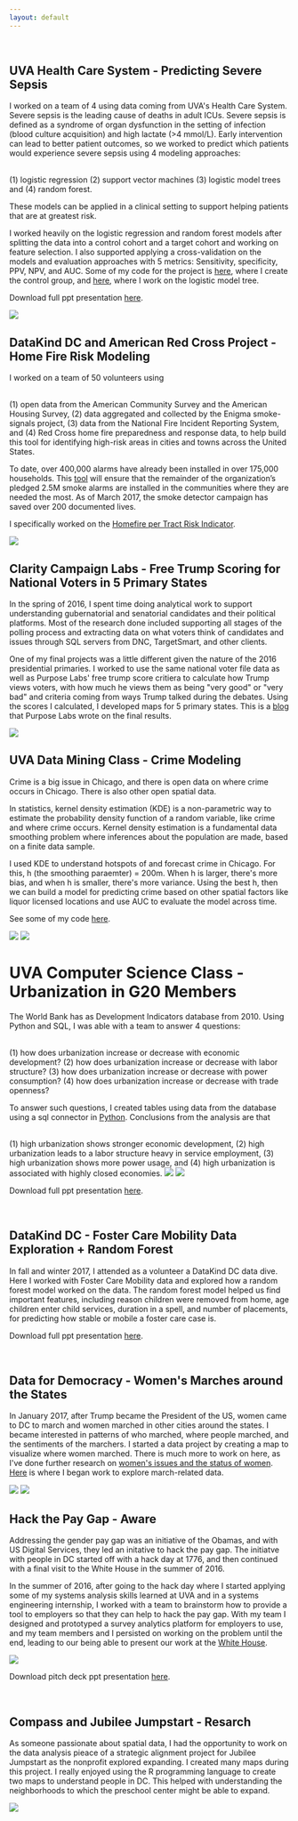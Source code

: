 ```yaml
---
layout: default
---
```


<br>

## UVA Health Care System - Predicting Severe Sepsis

I worked on a team of 4 using data coming from UVA's Health Care System. Severe sepsis is the leading cause of deaths in adult ICUs. Severe sepsis is defined as a syndrome of organ dysfunction in the setting of infection (blood culture acquisition) and high lactate (>4 mmol/L). Early intervention can lead to better patient outcomes, so we worked to predict which patients would experience severe sepsis using 4 modeling approaches: 

<br>
(1) logistic regression
(2) support vector machines
(3) logistic model trees
and (4) random forest. 
<br> 

These models can be applied in a clinical setting to support helping patients that are at greatest risk.  

I worked heavily on the logistic regression and random forest models after splitting the data into a control cohort and a target cohort and working on feature selection. I also supported applying a cross-validation on the models and evaluation approaches with 5 metrics: Sensitivity, specificity, PPV, NPV, and AUC. Some of my code for the project is [here](https://github.com/margaretmf/Classwork/blob/master/ControlGroup.R), where I create the control group, and [here](https://github.com/margaretmf/Classwork/blob/master/LMT.R), where I work on the logistic model tree. 

Download full ppt presentation [here](http://margaretmf.github.io/predicting-severe-sepsis.pptx).

<img class="picture" src="predicting-severe-sepsis.jpg">

<br> 

## DataKind DC and American Red Cross Project - Home Fire Risk Modeling

I worked on a team of 50 volunteers using 

<br> 
(1) open data from the American Community Survey and the American Housing Survey,
(2) data aggregated and collected by the Enigma smoke-signals project,
(3) data from the National Fire Incident Reporting System,
and (4) Red Cross home fire preparedness and response data, to help build this tool for identifying high-risk areas in cities and towns across the United States. 
<br>

To date, over 400,000 alarms have already been installed in over 175,000 households. This [tool](http://home-fire-risk.github.io/smoke_alarm_map/) will ensure that the remainder of the organization’s pledged 2.5M smoke alarms are installed in the communities where they are needed the most. As of March 2017, the smoke detector campaign has saved over 200 documented lives.

I specifically worked on the [Homefire per Tract Risk Indicator](https://github.com/home-fire-risk/smoke_alarm_models/blob/master/model_2c_ind_RC_response/code/RC_homefire_per_tract_risk_indicator.R).

<img class="picture" src="home-fire-risk-map.jpg">

<br>

## Clarity Campaign Labs - Free Trump Scoring for National Voters in 5 Primary States

In the spring of 2016, I spent time doing analytical work to support understanding gubernatorial and senatorial candidates and their political platforms. Most of the research done included supporting all stages of the polling process and extracting data on what voters think of candidates and issues through SQL servers from DNC, TargetSmart, and other clients.

One of my final projects was a little different given the nature of the 2016 presidential primaries. I worked to use the same national voter file data as well as Purpose Labs' free trump score critiera to calculate how Trump views voters, with how much he views them as being "very good" or "very bad" and criteria coming from ways Trump talked during the debates. Using the scores I calculated, I developed maps for 5 primary states. This is a [blog](https://medium.com/@joshhendler/what-does-donald-trump-think-of-tuesday-s-primary-states-97c8baf7505d) that Purpose Labs wrote on the final results.

<img class="picture" src="free-trump-score.jpg">

<br>

## UVA Data Mining Class - Crime Modeling

Crime is a big issue in Chicago, and there is open data on where crime occurs in Chicago. There is also other open spatial data.

In statistics, kernel density estimation (KDE) is a non-parametric way to estimate the probability density function of a random variable, like crime and where crime occurs. Kernel density estimation is a fundamental data smoothing problem where inferences about the population are made, based on a finite data sample.

I used KDE to understand hotspots of and forecast crime in Chicago. For this, h (the smoothing paraemter) = 200m. When h is larger, there's more bias, and when h is smaller, there's more variance. Using the best h, then we can build a model for predicting crime based on other spatial factors like liquor licensed locations and use AUC to evaluate the model across time.

See some of my code [here](https://github.com/margaretmf/Crime-Data-Project/blob/master/CrimePrediction.R).

<img class="picture" src="crime-data-feb-oct-kde-plots.jpg">
                                                          
<img class="picture" src="crime-data-feb-oct-auc-plots.jpg">  

<br>

# UVA Computer Science Class - Urbanization in G20 Members

The World Bank has as Development Indicators database from 2010. Using Python and SQL, I was able with a team to answer 4 questions: 

<br>
(1) how does urbanization increase or decrease with economic development? 
(2) how does urbanization increase or decrease with labor structure? 
(3) how does urbanization increase or decrease with power consumption? 
(4) how does urbanization increase or decrease with trade openness?
<br>

To answer such questions, I created tables using data from the database using a sql connector in [Python](https://github.com/margaretmf/Classwork/blob/master/G20.py). Conclusions from the analysis are that 

<br>
(1) high urbanization shows stronger economic development, 
(2) high urbanization leads to a labor structure heavy in service employment, 
(3) high urbanization shows more power usage, and 
(4) high urbanization is associated with highly closed economies.

<img class="picture" src="urbanization-g20-members.jpg">

<img class="picture" src="urbanization-g20-members2.jpg">

Download full ppt presentation [here](http://margaretmf.github.io/urbanization-g20-members.pptx).

<br>

## DataKind DC - Foster Care Mobility Data Exploration + Random Forest

In fall and winter 2017, I attended as a volunteer a DataKind DC data dive. Here I worked with Foster Care Mobility data and explored how a random forest model worked on the data. The random forest model helped us find important features, including reason children were removed from home, age children enter child services, duration in a spell, and number of placements, for predicting how stable or mobile a foster care case is.

Download full ppt presentation [here](http://margaretmf.github.io/foster-care-mobility.pptx).

<br>

## Data for Democracy - Women's Marches around the States

In January 2017, after Trump became the President of the US, women came to DC to march and women marched in other cities around the states. I became interested in patterns of who marched, where people marched, and the sentiments of the marchers. I started a data project by creating a map to visualize where women marched. There is much more to work on here, as I've done further research on [women's issues and the status of women](https://statusofwomendata.org). [Here](https://github.com/margaretmf/DataForDemocracy-DataExploration/tree/master/CrowdEstimatesExploration) is where I began work to explore march-related data.

<img class="picture" src="womens-marches-us.jpg">

<img class="picture" src="womens-marches-world.jpg">

<br>

## Hack the Pay Gap - Aware

Addressing the gender pay gap was an initiative of the Obamas, and with US Digital Services, they led an initative to hack the pay gap. The initiatve with people in DC started off with a hack day at 1776, and then continued with a final visit to the White House in the summer of 2016.

In the summer of 2016, after going to the hack day where I started applying some of my systems analysis skills learned at UVA and in a systems engineering internship, I worked with a team to brainstorm how to provide a tool to employers so that they can help to hack the pay gap. With my team I designed and prototyped a survey analytics platform for employers to use, and my team members and I persisted on working on the problem until the end, leading to our being able to present our work at the [White House](https://medium.com/presidential-innovation-fellows/how-we-hacked-the-gender-pay-gap-1d7a9304950#.86x).

<img class="picture" src="aware.jpg">

Download pitch deck ppt presentation [here](http://margaretmf.github.io/aware.pptx).

<br>

## Compass and Jubilee Jumpstart - Resarch

As someone passionate about spatial data, I had the opportunity to work on the data analysis pieace of a strategic alignment project for Jubilee Jumpstart as the nonprofit explored expanding. I created many maps during this project. I really enjoyed using the R programming language to create two maps to understand people in DC. This helped with understanding the neighborhoods to which the preschool center might be able to expand.

<img class="picture" src="jubilee-jumpstart-dc-market.jpg">



                                        
                  
                                                        

